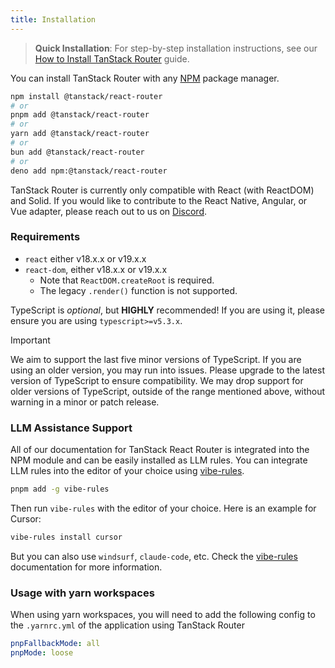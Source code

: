 ```yaml
---
title: Installation
---
```


> **Quick Installation**: For step-by-step installation instructions, see our [How to Install TanStack Router](./how-to/install.md) guide.

You can install TanStack Router with any [NPM](https://npmjs.com) package manager.

```sh
npm install @tanstack/react-router
# or
pnpm add @tanstack/react-router
# or
yarn add @tanstack/react-router
# or
bun add @tanstack/react-router
# or
deno add npm:@tanstack/react-router
```

TanStack Router is currently only compatible with React (with ReactDOM) and Solid. If you would like to contribute to the React Native, Angular, or Vue adapter, please reach out to us on [Discord](https://tlinz.com/discord).

### Requirements

[//]: # 'Requirements'

- `react` either v18.x.x or v19.x.x
- `react-dom`, either v18.x.x or v19.x.x
  - Note that `ReactDOM.createRoot` is required.
  - The legacy `.render()` function is not supported.

[//]: # 'Requirements'

TypeScript is _optional_, but **HIGHLY** recommended! If you are using it, please ensure you are using `typescript>=v5.3.x`.

> [!IMPORTANT]
> We aim to support the last five minor versions of TypeScript. If you are using an older version, you may run into issues. Please upgrade to the latest version of TypeScript to ensure compatibility. We may drop support for older versions of TypeScript, outside of the range mentioned above, without warning in a minor or patch release.

### LLM Assistance Support

All of our documentation for TanStack React Router is integrated into the NPM module and can be easily installed as LLM rules. You can integrate LLM rules into the editor of your choice using [vibe-rules](https://www.npmjs.com/package/vibe-rules).

```bash
pnpm add -g vibe-rules
```

Then run `vibe-rules` with the editor of your choice. Here is an example for Cursor:

```bash
vibe-rules install cursor
```

But you can also use `windsurf`, `claude-code`, etc. Check the [vibe-rules](https://www.npmjs.com/package/vibe-rules) documentation for more information.

### Usage with yarn workspaces

When using yarn workspaces, you will need to add the following config to the `.yarnrc.yml` of the application using TanStack Router

```yml
pnpFallbackMode: all
pnpMode: loose
```